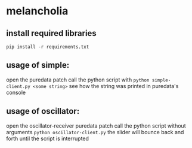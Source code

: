 # melancholia

## install required libraries
`pip install -r requirements.txt`

## usage of simple:
open the puredata patch
call the python script with `python simple-client.py <some string>`
see how the string was printed in puredata's console

## usage of oscillator:
open the oscillator-receiver puredata patch
call the python script without arguments `python oscillator-client.py`
the slider will bounce back and forth until the script is interrupted
